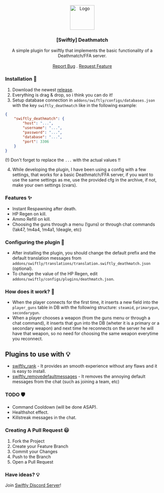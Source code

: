 <br/>
<p align="center">
  <a href="https://github.com/swiftly-solution/swiftly_rank">
    <img src="https://media.discordapp.net/attachments/979452783466000466/1168236894652469248/Swiftly_Logo.png?ex=6575f264&is=65637d64&hm=dd2834983bebeab98d7febd44bb3bd20e9aded13ecefac63cc990b222a9d9e9e&=&format=webp&quality=lossless&width=468&height=468" alt="Logo" width="80" height="80">
  </a>

  <h3 align="center">[Swiftly] Deathmatch</h3>

  <p align="center">
    A simple plugin for swiftly that implements the basic functionality of a Deathmatch/FFA server.
    <br/>
    <br/>
    <a href="https://github.com/swiftly-solution/swiftly_deathmatch/issues">Report Bug</a>
    .
    <a href="https://github.com/swiftly-solution/swiftly_deathmatch/issues">Request Feature</a>
  </p>
</p>


### Installation 👀

1. Download the newest [release](https://github.com/swiftly-solution/swiftly_deathmatch/releases).
2. Everything is drag & drop, so i think you can do it!
3. Setup database connection in `addons/swiftly/configs/databases.json` with the key `swiftly_deathmatch` like in the following example:
```json
{
    "swiftly_deathmatch": {
        "host": "...",
        "username": "...",
        "password": "...",
        "database": "...",
        "port": 3306
    }
}
```
(!) Don't forget to replace the `...` with the actual values !!

4. While developing the plugin, I have been using a config with a few settings, that works for a basic Deathmatch/FFA server, if you want to use the same settings as me, use the provided cfg in the archive, if not, make your own settings (cvars).

### Features ✨

* Instant Respawning after death.
* HP Regen on kill.
* Ammo Refill on kill.
* Choosing the guns through a menu (!guns) or through chat commands (!ak47, !m4a4, !m4a1, !deagle, etc)


### Configuring the plugin 🧐

* After installing the plugin, you should change the default prefix and the default translation messages from ``addons/swiftly/translations/translation.swiftly_deathmatch.json`` (optional).
* To change the value of the HP Regen, edit ``addons/swiftly/configs/plugins/deathmatch.json``.

### How does it work? 🤔

* When the player connects for the first time, it inserts a new field into the ``player_guns`` table in DB with the following structure: ``steamid``, ``primarygun``, ``secondarygun``.
* When a player chooses a weapon (from the guns menu or through a chat command), it inserts that gun into the DB (wheter it is a primary or a secondary weapon) and next time he reconnects on the server he will have that weapon, so no need for choosing the same weapon everytime you reconnect.

## Plugins to use with 💡

* [swiftly_rank](https://github.com/swiftly-solution/swiftly_rank) - It provides an smooth experience without any flaws and it is easy to install.
* [swiftly_removedefaultmessages](https://github.com/swiftly-solution/swiftly_removedefaultmessages) - It removes the annoying default messages from the chat (such as joining a team, etc)

### TODO 🛡️

* Command Cooldown (will be done ASAP).
* Healthshot effect.
* Killstreak messages in the chat.

### Creating A Pull Request 😃

1. Fork the Project
2. Create your Feature Branch
3. Commit your Changes
4. Push to the Branch
5. Open a Pull Request

### Have ideas? 💡
Join [Swiftly Discord Server](https://swiftlycs2.net/discord)!

